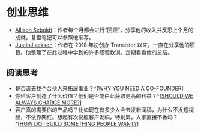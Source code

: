 # 创业思维

- [Allison Seboldt](https://allisonseboldt.com/)：作者每个月都会进行“回顾”，分享他的收入并反思上个月的成就。复盘笔记可以参照他来写。
- [JustinJ ackson](https://justinjackson.ca/bootstrap)：作者在 2018 年初创办 Transistor 以来，一直在分享他的项目。他整理了在此过程中学到的许多经验教训。定期看看他的总结。

## 阅读思考

- 是否该去找个合伙人来拓展事业？^[[WHY YOU NEED A CO-FOUNDER](https://justinjackson.ca/cofounder)]
- 你给客户创造了什么价值？他们是否能由此获取更高的利益？^[[SHOULD WE ALWAYS CHARGE MORE?](https://justinjackson.ca/charge-more)]
- 客户真的需要你的产品吗？比如现在有多少人会去发新闻稿，为什么不发短视频，不依靠网红。想起有次说服客户发稿，特别累，人家直接不香吗？^[[HOW DO I BUILD SOMETHING PEOPLE WANT?](https://justinjackson.ca/build)]

